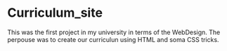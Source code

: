 # Curriculum_site
This was the first project in my university in terms of the WebDesign. The perpouse was to create our curriculun using HTML and soma CSS tricks.
